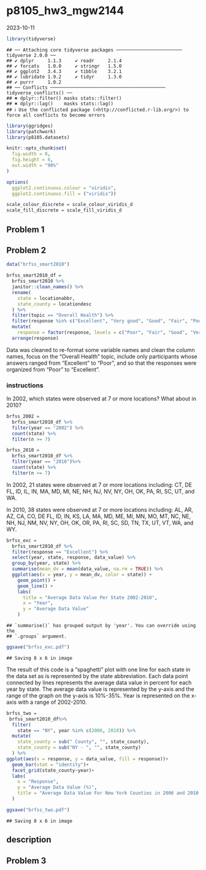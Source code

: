 p8105_hw3_mgw2144
================
2023-10-11

``` r
library(tidyverse)
```

    ## ── Attaching core tidyverse packages ──────────────────────── tidyverse 2.0.0 ──
    ## ✔ dplyr     1.1.3     ✔ readr     2.1.4
    ## ✔ forcats   1.0.0     ✔ stringr   1.5.0
    ## ✔ ggplot2   3.4.3     ✔ tibble    3.2.1
    ## ✔ lubridate 1.9.2     ✔ tidyr     1.3.0
    ## ✔ purrr     1.0.2     
    ## ── Conflicts ────────────────────────────────────────── tidyverse_conflicts() ──
    ## ✖ dplyr::filter() masks stats::filter()
    ## ✖ dplyr::lag()    masks stats::lag()
    ## ℹ Use the conflicted package (<http://conflicted.r-lib.org/>) to force all conflicts to become errors

``` r
library(ggridges)
library(patchwork)
library(p8105.datasets)

knitr::opts_chunk$set(
  fig.width = 8,
  fig.height = 6,
  out.width = "90%"
)

options(
  ggplot2.continuous.colour = "viridis",
  ggplot2.continuous.fill = ("viridis"))

scale_colour_discrete = scale_colour_viridis_d
scale_fill_discrete = scale_fill_viridis_d
```

## Problem 1

## Problem 2

``` r
data("brfss_smart2010")

brfss_smart2010_df = 
  brfss_smart2010 %>% 
  janitor::clean_names() %>% 
  rename(
    state = locationabbr,
    state_county = locationdesc
  ) %>% 
  filter(topic == "Overall Health") %>% 
  filter(response %in% c("Excellent", "Very good", "Good", "Fair", "Poor")) %>% 
  mutate(
    response = factor(response, levels = c("Poor", "Fair", "Good", "Very good", "Excellent"), ordered = TRUE)) %>% 
  arrange(response)
```

Data was cleaned to re-format some variable names and clean the column
names, focus on the “Overall Health” topic, include only participants
whose answers ranged from “Excellent” to “Poor”, and so that the
responses were organized from “Poor” to “Excellent”.

### instructions

In 2002, which states were observed at 7 or more locations? What about
in 2010?

``` r
brfss_2002 = 
  brfss_smart2010_df %>% 
  filter(year == "2002") %>% 
  count(state) %>% 
  filter(n >= 7)

brfss_2010 = 
  brfss_smart2010_df %>% 
  filter(year == "2010")%>% 
  count(state) %>% 
  filter(n >= 7)
```

In 2002, 21 states were observed at 7 or more locations including: CT,
DE FL, ID, IL, IN, MA, MD, MI, NE, NH, NJ, NV, NY, OH, OK, PA, RI, SC,
UT, and WA.

In 2010, 38 states were observed at 7 or more locations including: AL,
AR, AZ, CA, CO, DE FL, ID, IN, KS, LA, MA, MD, ME, MI, MN, MO, MT, NC,
NE, NH, NJ, NM, NV, NY, OH, OK, OR, PA, RI, SC, SD, TN, TX, UT, VT, WA,
and WY.

``` r
brfss_exc = 
  brfss_smart2010_df %>% 
  filter(response == "Excellent") %>% 
  select(year, state, response, data_value) %>% 
  group_by(year, state) %>% 
  summarise(mean_dv = mean(data_value, na.rm = TRUE)) %>% 
  ggplot(aes(x = year, y = mean_dv, color = state)) +
    geom_point() + 
    geom_line() +
    labs(
      title = "Average Data Value Per State 2002-2010",
      x = "Year",
      y = "Average Data Value"
    )
```

    ## `summarise()` has grouped output by 'year'. You can override using the
    ## `.groups` argument.

``` r
ggsave("brfss_exc.pdf")
```

    ## Saving 8 x 6 in image

The result of this code is a “spaghetti” plot with one line for each
state in the data set as is represented by the state abbreviation. Each
data point connected by lines represents the average data value in
percent for each year by state. The average data value is represented by
the y-axis and the range of the graph on the y-axis is 10%-35%. Year is
represented on the x-axis with a range of 2002-2010.

``` r
brfss_two = 
 brfss_smart2010_df%>% 
  filter(
    state == "NY", year %in% c(2006, 2010)) %>% 
  mutate(
    state_county = sub(" County", "", state_county),
    state_county = sub("NY - ", "", state_county)
  ) %>% 
ggplot(aes(x = response, y = data_value, fill = response))+
  geom_bar(stat = "identity")+
  facet_grid(state_county~year)+
  labs(
    x = "Response",
    y = "Average Data Value (%)",
    title = "Average Data Value For New York Counties in 2006 and 2010 by Response Type"
  )

ggsave("brfss_two.pdf")
```

    ## Saving 8 x 6 in image

## description

## Problem 3

